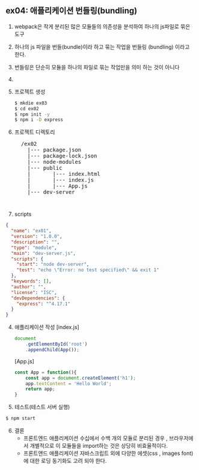 ## ex04: 애플리케이션 번들링(bundling)

1. webpack은 작게 분리된 많은 모듈들의 의존성을 분석하여 하나의 js파일로 묶은 도구

2. 하나의 js 파일을 번들(bundle)이라 하고 묶는 작업을 번들링 (bundling) 이라고 한다.

3. 번들링은 단순히 모듈을 하나의 파일로 묶는 작업만을 의미 하는 것이 아니다

4. 

5. 프로젝트 생성
    ```bash
    $ mkdie ex03
    $ cd ex02
    $ npm init -y
    $ npm i -D express
    ```
6.  프로젝트 디렉토리
    <pre>
      /ex02
        |--- package.json
        |--- package-lock.json
        |--- node-modules
        |--- public
        |       |--- index.html
        |       |--- index.js
        |       |--- App.js
        |--- dev-server   
    <pre>
7. scripts
```json
{
  "name": "ex01",
  "version": "1.0.0",
  "description": "",
  "type": "module",
  "main": "dev-server.js",
  "scripts": {
    "start": "node dev-server",  
    "test": "echo \"Error: no test specified\" && exit 1"
  },
  "keywords": [],
  "author": "",
  "license": "ISC",
  "devDependencies": {
    "express": "^4.17.1"
  }
}
```

4.  애플리케이션 작성
    [index.js]
    ```javascript
    document
        .getElementById('root')
        .appendChild(App());
    ```
    [App.js]
    ```javascript
    const App = function(){
        const app = document.createElement('h1');
        app.textContent = 'Hello World';
        return app;
    }

    ```

5. 테스트(테스트 서버 실행)
```bash
$ npm start
```

6. 결론
    - 프론트엔드 애플리케이션 수십에서 수백 개의 모듈로 분리된 경우 ,
    브라우저에서 개별적으로 이 모듈들을 import하는 것은 상당히 
    비효율적이다.
    - 프론트앤드 애플리케이션 자바스크립트 외에 다양한 에셋(css , images font) 에
      대한 로딩 동기화도 고려 되야 한다. 

